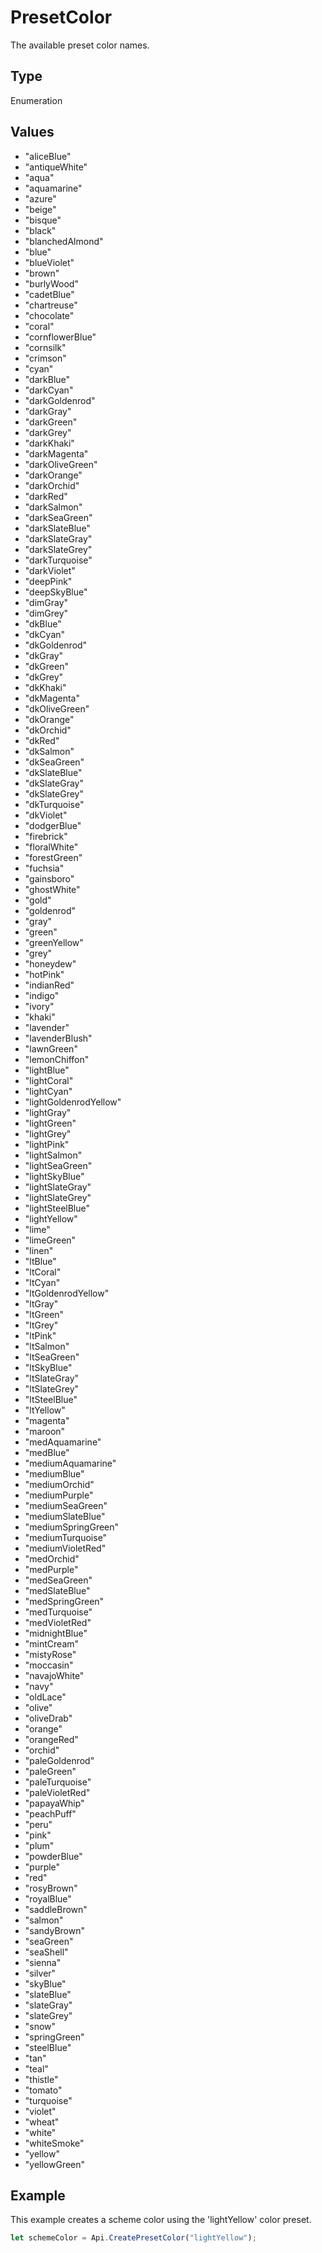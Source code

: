 # PresetColor

The available preset color names.

## Type

Enumeration

## Values

- "aliceBlue"
- "antiqueWhite"
- "aqua"
- "aquamarine"
- "azure"
- "beige"
- "bisque"
- "black"
- "blanchedAlmond"
- "blue"
- "blueViolet"
- "brown"
- "burlyWood"
- "cadetBlue"
- "chartreuse"
- "chocolate"
- "coral"
- "cornflowerBlue"
- "cornsilk"
- "crimson"
- "cyan"
- "darkBlue"
- "darkCyan"
- "darkGoldenrod"
- "darkGray"
- "darkGreen"
- "darkGrey"
- "darkKhaki"
- "darkMagenta"
- "darkOliveGreen"
- "darkOrange"
- "darkOrchid"
- "darkRed"
- "darkSalmon"
- "darkSeaGreen"
- "darkSlateBlue"
- "darkSlateGray"
- "darkSlateGrey"
- "darkTurquoise"
- "darkViolet"
- "deepPink"
- "deepSkyBlue"
- "dimGray"
- "dimGrey"
- "dkBlue"
- "dkCyan"
- "dkGoldenrod"
- "dkGray"
- "dkGreen"
- "dkGrey"
- "dkKhaki"
- "dkMagenta"
- "dkOliveGreen"
- "dkOrange"
- "dkOrchid"
- "dkRed"
- "dkSalmon"
- "dkSeaGreen"
- "dkSlateBlue"
- "dkSlateGray"
- "dkSlateGrey"
- "dkTurquoise"
- "dkViolet"
- "dodgerBlue"
- "firebrick"
- "floralWhite"
- "forestGreen"
- "fuchsia"
- "gainsboro"
- "ghostWhite"
- "gold"
- "goldenrod"
- "gray"
- "green"
- "greenYellow"
- "grey"
- "honeydew"
- "hotPink"
- "indianRed"
- "indigo"
- "ivory"
- "khaki"
- "lavender"
- "lavenderBlush"
- "lawnGreen"
- "lemonChiffon"
- "lightBlue"
- "lightCoral"
- "lightCyan"
- "lightGoldenrodYellow"
- "lightGray"
- "lightGreen"
- "lightGrey"
- "lightPink"
- "lightSalmon"
- "lightSeaGreen"
- "lightSkyBlue"
- "lightSlateGray"
- "lightSlateGrey"
- "lightSteelBlue"
- "lightYellow"
- "lime"
- "limeGreen"
- "linen"
- "ltBlue"
- "ltCoral"
- "ltCyan"
- "ltGoldenrodYellow"
- "ltGray"
- "ltGreen"
- "ltGrey"
- "ltPink"
- "ltSalmon"
- "ltSeaGreen"
- "ltSkyBlue"
- "ltSlateGray"
- "ltSlateGrey"
- "ltSteelBlue"
- "ltYellow"
- "magenta"
- "maroon"
- "medAquamarine"
- "medBlue"
- "mediumAquamarine"
- "mediumBlue"
- "mediumOrchid"
- "mediumPurple"
- "mediumSeaGreen"
- "mediumSlateBlue"
- "mediumSpringGreen"
- "mediumTurquoise"
- "mediumVioletRed"
- "medOrchid"
- "medPurple"
- "medSeaGreen"
- "medSlateBlue"
- "medSpringGreen"
- "medTurquoise"
- "medVioletRed"
- "midnightBlue"
- "mintCream"
- "mistyRose"
- "moccasin"
- "navajoWhite"
- "navy"
- "oldLace"
- "olive"
- "oliveDrab"
- "orange"
- "orangeRed"
- "orchid"
- "paleGoldenrod"
- "paleGreen"
- "paleTurquoise"
- "paleVioletRed"
- "papayaWhip"
- "peachPuff"
- "peru"
- "pink"
- "plum"
- "powderBlue"
- "purple"
- "red"
- "rosyBrown"
- "royalBlue"
- "saddleBrown"
- "salmon"
- "sandyBrown"
- "seaGreen"
- "seaShell"
- "sienna"
- "silver"
- "skyBlue"
- "slateBlue"
- "slateGray"
- "slateGrey"
- "snow"
- "springGreen"
- "steelBlue"
- "tan"
- "teal"
- "thistle"
- "tomato"
- "turquoise"
- "violet"
- "wheat"
- "white"
- "whiteSmoke"
- "yellow"
- "yellowGreen"


## Example

This example creates a scheme color using the 'lightYellow' color preset.

```javascript editor-docx
let schemeColor = Api.CreatePresetColor("lightYellow");
```
